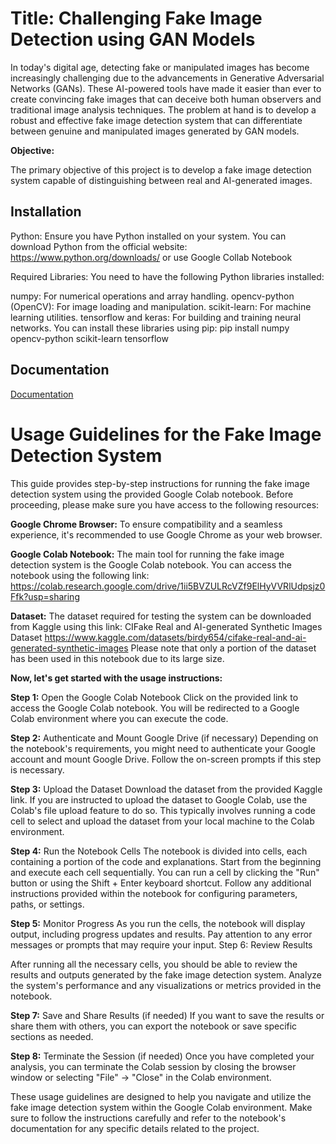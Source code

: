 # Title: Challenging Fake Image Detection using GAN Models

In today's digital age, detecting fake or manipulated images has become increasingly challenging due to the advancements in Generative Adversarial Networks (GANs). These AI-powered tools have made it easier than ever to create convincing fake images that can deceive both human observers and traditional image analysis techniques. The problem at hand is to develop a robust and effective fake image detection system that can differentiate between genuine and manipulated images generated by GAN models.

**Objective:**

The primary objective of this project is to develop a fake image detection system capable of distinguishing between real and AI-generated images.

## Installation

Python: Ensure you have Python installed on your system. You can download Python from the official website: https://www.python.org/downloads/
or 
use Google Collab Notebook

Required Libraries: You need to have the following Python libraries installed:

numpy: For numerical operations and array handling.
opencv-python (OpenCV): For image loading and manipulation.
scikit-learn: For machine learning utilities.
tensorflow and keras: For building and training neural networks.
You can install these libraries using pip:
pip install numpy opencv-python scikit-learn tensorflow


## Documentation

[Documentation](https://docs.google.com/document/d/13C30WE4C9q3xo6pctQU4BeyDVFm5FUQcEIt-ZCudGO8/edit?usp=sharing
)


# Usage Guidelines for the Fake Image Detection System

This guide provides step-by-step instructions for running the fake image detection system using the provided Google Colab notebook. Before proceeding, please make sure you have access to the following resources:

**Google Chrome Browser:** To ensure compatibility and a seamless experience, it's recommended to use Google Chrome as your web browser.

**Google Colab Notebook:** The main tool for running the fake image detection system is the Google Colab notebook. You can access the notebook using the following link: https://colab.research.google.com/drive/1ii5BVZULRcVZf9ElHyVVRlUdpsjz0Ffk?usp=sharing

**Dataset:** The dataset required for testing the system can be downloaded from Kaggle using this link: CIFake Real and AI-generated Synthetic Images Dataset https://www.kaggle.com/datasets/birdy654/cifake-real-and-ai-generated-synthetic-images
Please note that only a portion of the dataset has been used in this notebook due to its large size.

**Now, let's get started with the usage instructions:**

**Step 1:** Open the Google Colab Notebook
Click on the provided link to access the Google Colab notebook.
You will be redirected to a Google Colab environment where you can execute the code.

**Step 2:** Authenticate and Mount Google Drive (if necessary)
Depending on the notebook's requirements, you might need to authenticate your Google account and mount Google Drive. Follow the on-screen prompts if this step is necessary.

**Step 3:** Upload the Dataset
Download the dataset from the provided Kaggle link.
If you are instructed to upload the dataset to Google Colab, use the Colab's file upload feature to do so. This typically involves running a code cell to select and upload the dataset from your local machine to the Colab environment.

**Step 4:** Run the Notebook Cells
The notebook is divided into cells, each containing a portion of the code and explanations.
Start from the beginning and execute each cell sequentially. You can run a cell by clicking the "Run" button or using the Shift + Enter keyboard shortcut.
Follow any additional instructions provided within the notebook for configuring parameters, paths, or settings.

**Step 5:** Monitor Progress
As you run the cells, the notebook will display output, including progress updates and results.
Pay attention to any error messages or prompts that may require your input.
Step 6: Review Results

After running all the necessary cells, you should be able to review the results and outputs generated by the fake image detection system.
Analyze the system's performance and any visualizations or metrics provided in the notebook.

**Step 7:** Save and Share Results (if needed)
If you want to save the results or share them with others, you can export the notebook or save specific sections as needed.

**Step 8:** Terminate the Session (if needed)
Once you have completed your analysis, you can terminate the Colab session by closing the browser window or selecting "File" -> "Close" in the Colab environment.

These usage guidelines are designed to help you navigate and utilize the fake image detection system within the Google Colab environment. Make sure to follow the instructions carefully and refer to the notebook's documentation for any specific details related to the project.


